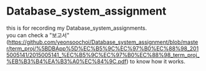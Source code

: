 # Database_system_assignment

this is for recording my Database_system_assignments.  
you can check a "보고서"(https://github.com/yeonsoochoi/Database_system_assignment/blob/master/term_proj/%5BDBApp%5D%EC%B5%9C%EC%97%B0%EC%88%98_2015005141/2015005141_%EC%B5%9C%EC%97%B0%EC%88%98_term_proj_%EB%B3%B4%EA%B3%A0%EC%84%9C.pdf) to know how it works.
